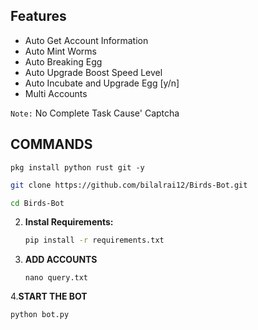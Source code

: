 ## Features

  - Auto Get Account Information
  - Auto Mint Worms
  - Auto Breaking Egg
  - Auto Upgrade Boost Speed Level
  - Auto Incubate and Upgrade Egg [y/n]
  - Multi Accounts

  `Note:` No Complete Task Cause' Captcha

## COMMANDS 
```
pkg install python rust git -y
```
   ```bash
   git clone https://github.com/bilalrai12/Birds-Bot.git
   ```
   ```bash
   cd Birds-Bot
   ```

2. **Instal Requirements:**
   ```bash
   pip install -r requirements.txt
   ```
3. **ADD ACCOUNTS**
   ```
   nano query.txt
   ```
4.**START THE BOT**
```bash
python bot.py
```
